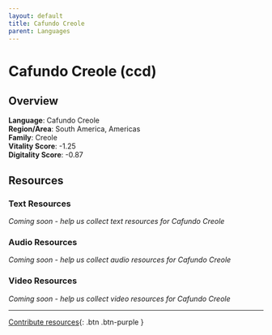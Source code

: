 ```yaml
---
layout: default
title: Cafundo Creole
parent: Languages
---
```


# Cafundo Creole (ccd)

## Overview

**Language**: Cafundo Creole  
**Region/Area**: South America, Americas  
**Family**: Creole  
**Vitality Score**: -1.25  
**Digitality Score**: -0.87  

## Resources

### Text Resources
*Coming soon - help us collect text resources for Cafundo Creole*

### Audio Resources
*Coming soon - help us collect audio resources for Cafundo Creole*

### Video Resources
*Coming soon - help us collect video resources for Cafundo Creole*

---

[Contribute resources](https://fairtrain.github.io/){: .btn .btn-purple }

